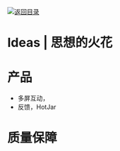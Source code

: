 [![返回目录](https://parg.co/UCb)](https://github.com/wxyyxc1992/Awesome-CheatSheets)

# Ideas | 思想的火花

# 产品

- 多屏互动，
- 反馈，HotJar

# 质量保障
